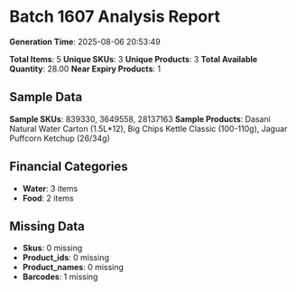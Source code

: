 # Batch 1607 Analysis Report

**Generation Time**: 2025-08-06 20:53:49

**Total Items**: 5
**Unique SKUs**: 3
**Unique Products**: 3
**Total Available Quantity**: 28.00
**Near Expiry Products**: 1

## Sample Data
**Sample SKUs**: 839330, 3649558, 28137163
**Sample Products**: Dasani Natural Water Carton (1.5L*12), Big Chips Kettle Classic (100-110g), Jaguar Puffcorn Ketchup (26/34g)

## Financial Categories
- **Water**: 3 items
- **Food**: 2 items

## Missing Data
- **Skus**: 0 missing
- **Product_ids**: 0 missing
- **Product_names**: 0 missing
- **Barcodes**: 1 missing
